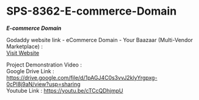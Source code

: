# SPS-8362-E-commerce-Domain
<b>_E-commerce Domain_</b>

Godaddy website link - eCommerce Domain - Your Baazaar (Multi-Vendor Marketplace) : <br>
[Visit Website](https://f7l.2da.myftpupload.com/)

Project Demonstration Video :<br>
Google Drive Link : https://drive.google.com/file/d/1pAGJ4C0s3vvJ2klyYrgpxg-0cPl8j9aN/view?usp=sharing <br>
Youtube Link : https://youtu.be/cTCcQDhjmpU
